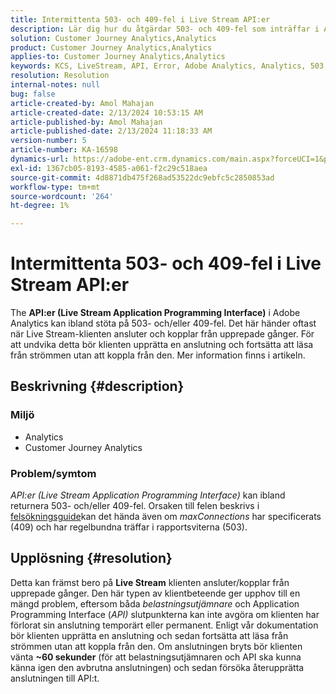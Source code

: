 ```yaml
---
title: Intermittenta 503- och 409-fel i Live Stream API:er
description: Lär dig hur du åtgärdar 503- och 409-fel som inträffar i Adobe Analytics Live Stream API:er. Anslut/koppla inte från upprepade gånger.
solution: Customer Journey Analytics,Analytics
product: Customer Journey Analytics,Analytics
applies-to: Customer Journey Analytics,Analytics
keywords: KCS, LiveStream, API, Error, Adobe Analytics, Analytics, 503, 409 error
resolution: Resolution
internal-notes: null
bug: false
article-created-by: Amol Mahajan
article-created-date: 2/13/2024 10:53:15 AM
article-published-by: Amol Mahajan
article-published-date: 2/13/2024 11:18:33 AM
version-number: 5
article-number: KA-16598
dynamics-url: https://adobe-ent.crm.dynamics.com/main.aspx?forceUCI=1&pagetype=entityrecord&etn=knowledgearticle&id=6aee7610-5eca-ee11-9079-6045bd0065f9
exl-id: 1367cb05-8193-4585-a061-f2c29c518aea
source-git-commit: 4d8871db475f268ad53522dc9ebfc5c2850853ad
workflow-type: tm+mt
source-wordcount: '264'
ht-degree: 1%

---
```


# Intermittenta 503- och 409-fel i Live Stream API:er


The <b>API:er (Live Stream Application Programming Interface)</b> i Adobe Analytics kan ibland stöta på 503- och/eller 409-fel. Det här händer oftast när Live Stream-klienten ansluter och kopplar från upprepade gånger. För att undvika detta bör klienten upprätta en anslutning och fortsätta att läsa från strömmen utan att koppla från den. Mer information finns i artikeln.

## Beskrivning {#description}


### <b>Miljö</b>

- Analytics 
- Customer Journey Analytics


### <b>Problem/symtom</b>

*API:er (Live Stream Application Programming Interface)* kan ibland returnera 503- och/eller 409-fel. Orsaken till felen beskrivs i [felsökningsguide](https://github.com/AdobeDocs/analytics-1.4-apis/blob/master/docs/live-stream-api/troubleshooting.md)kan det hända även om *maxConnections* har specificerats (409) och har regelbundna träffar i rapportsviterna (503).


## Upplösning {#resolution}


Detta kan främst bero på <b>Live Stream</b> klienten ansluter/kopplar från upprepade gånger. Den här typen av klientbeteende ger upphov till en mängd problem, eftersom båda *belastningsutjämnare* och Application Programming Interface (*API)* slutpunkterna kan inte avgöra om klienten har förlorat sin anslutning temporärt eller permanent. Enligt vår dokumentation bör klienten upprätta en anslutning och sedan fortsätta att läsa från strömmen utan att koppla från den. Om anslutningen bryts bör klienten vänta <b>~60 sekunder</b> (för att belastningsutjämnaren och API ska kunna känna igen den avbrutna anslutningen) och sedan försöka återupprätta anslutningen till API:t.
